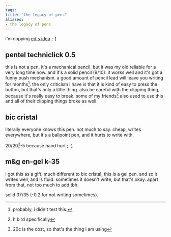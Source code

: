 ```yaml
---
tags: 
title: "the legacy of pens"
aliases:
- the legacy of pens
---
```


i'm copying [ed's idea](https://eddietheed.github.io/obsidiannotes-v.3/18-02-2023-The-Legend-of-0-point-38mm) ;-)

## pentel techniclick 0.5

this is not a pen, it's a mechanical pencil. but it was my old reliable for a very long time now. and it's a solid pencil (9/10). it works well and it's got a funny push mechanism. a good amount of pencil lead will leave you writing for months[^1]. the only criticism i have is that it is kind of easy to press the button, but that's only a little thing. also be careful with the clipping thing, because it's really easy to break. some of my friends[^2] also used to use this and all of their clipping things broke as well.

## bic cristal

literally everyone knows this pen. not much to say. cheap, writes everywhere, but it's a ballpoint pen, and it hurts to write with. 

20/20[^3]-5 because hand hurt ;-(.

## m&g en-gel k-35

i got this as a gift. much different to bic cristal, this is a gel pen. and so it writes well, and is fluid. sometimes it doesn't write, but that's okay. apart from that, not too much to add tbh.

solid 37/35 (-0.2 for not writing sometimes).

[^1]: probably, i didn't test this.
[^2]: h bird specifically
[^3]: 20c is the cost, so that's the thing i am using